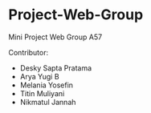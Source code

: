 # Project-Web-Group
Mini Project Web Group A57

Contributor:
- Desky Sapta Pratama
- Arya Yugi B
- Melania Yosefin
- Titin Muliyani 
- Nikmatul Jannah
